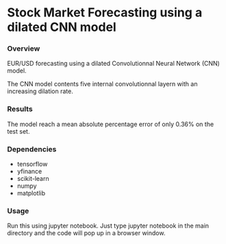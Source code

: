 # Stock Market Forecasting using a dilated CNN model

### Overview

EUR/USD forecasting using a dilated Convolutionnal Neural Network (CNN) model.

The CNN model contents five internal convolutionnal layern with an increasing dilation rate.

### Results

The model reach a mean absolute percentage error of only 0.36% on the test set.

### Dependencies

- tensorflow
- yfinance
- scikit-learn
- numpy
- matplotlib

### Usage

Run this using jupyter notebook. Just type jupyter notebook in the main directory and the code will pop up in a browser window.
